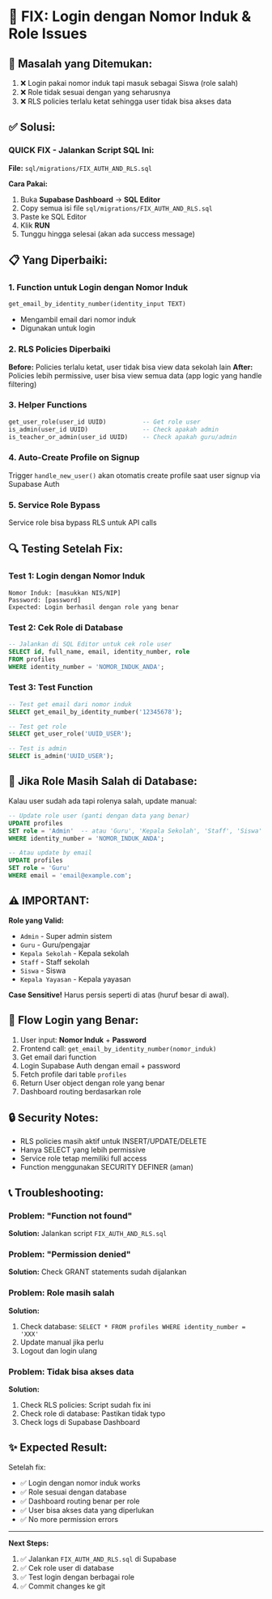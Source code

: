# 🔧 FIX: Login dengan Nomor Induk & Role Issues

## 🐛 Masalah yang Ditemukan:
1. ❌ Login pakai nomor induk tapi masuk sebagai Siswa (role salah)
2. ❌ Role tidak sesuai dengan yang seharusnya
3. ❌ RLS policies terlalu ketat sehingga user tidak bisa akses data

## ✅ Solusi:

### **QUICK FIX - Jalankan Script SQL Ini:**

**File:** `sql/migrations/FIX_AUTH_AND_RLS.sql`

**Cara Pakai:**
1. Buka **Supabase Dashboard** → **SQL Editor**
2. Copy semua isi file `sql/migrations/FIX_AUTH_AND_RLS.sql`
3. Paste ke SQL Editor
4. Klik **RUN**
5. Tunggu hingga selesai (akan ada success message)

## 📋 Yang Diperbaiki:

### 1. **Function untuk Login dengan Nomor Induk**
```sql
get_email_by_identity_number(identity_input TEXT)
```
- Mengambil email dari nomor induk
- Digunakan untuk login

### 2. **RLS Policies Diperbaiki**
**Before:** Policies terlalu ketat, user tidak bisa view data sekolah lain
**After:** Policies lebih permissive, user bisa view semua data (app logic yang handle filtering)

### 3. **Helper Functions**
```sql
get_user_role(user_id UUID)          -- Get role user
is_admin(user_id UUID)               -- Check apakah admin
is_teacher_or_admin(user_id UUID)    -- Check apakah guru/admin
```

### 4. **Auto-Create Profile on Signup**
Trigger `handle_new_user()` akan otomatis create profile saat user signup via Supabase Auth

### 5. **Service Role Bypass**
Service role bisa bypass RLS untuk API calls

## 🔍 Testing Setelah Fix:

### Test 1: Login dengan Nomor Induk
```
Nomor Induk: [masukkan NIS/NIP]
Password: [password]
Expected: Login berhasil dengan role yang benar
```

### Test 2: Cek Role di Database
```sql
-- Jalankan di SQL Editor untuk cek role user
SELECT id, full_name, email, identity_number, role 
FROM profiles 
WHERE identity_number = 'NOMOR_INDUK_ANDA';
```

### Test 3: Test Function
```sql
-- Test get email dari nomor induk
SELECT get_email_by_identity_number('12345678');

-- Test get role
SELECT get_user_role('UUID_USER');

-- Test is admin
SELECT is_admin('UUID_USER');
```

## 📝 Jika Role Masih Salah di Database:

Kalau user sudah ada tapi rolenya salah, update manual:

```sql
-- Update role user (ganti dengan data yang benar)
UPDATE profiles 
SET role = 'Admin'  -- atau 'Guru', 'Kepala Sekolah', 'Staff', 'Siswa'
WHERE identity_number = 'NOMOR_INDUK_ANDA';

-- Atau update by email
UPDATE profiles 
SET role = 'Guru'
WHERE email = 'email@example.com';
```

## ⚠️ IMPORTANT:

**Role yang Valid:**
- `Admin` - Super admin sistem
- `Guru` - Guru/pengajar
- `Kepala Sekolah` - Kepala sekolah
- `Staff` - Staff sekolah
- `Siswa` - Siswa
- `Kepala Yayasan` - Kepala yayasan

**Case Sensitive!** Harus persis seperti di atas (huruf besar di awal).

## 🎯 Flow Login yang Benar:

1. User input: **Nomor Induk** + **Password**
2. Frontend call: `get_email_by_identity_number(nomor_induk)`
3. Get email dari function
4. Login Supabase Auth dengan email + password
5. Fetch profile dari table `profiles`
6. Return User object dengan role yang benar
7. Dashboard routing berdasarkan role

## 🔒 Security Notes:

- RLS policies masih aktif untuk INSERT/UPDATE/DELETE
- Hanya SELECT yang lebih permissive
- Service role tetap memiliki full access
- Function menggunakan SECURITY DEFINER (aman)

## 📞 Troubleshooting:

### Problem: "Function not found"
**Solution:** Jalankan script `FIX_AUTH_AND_RLS.sql`

### Problem: "Permission denied"
**Solution:** Check GRANT statements sudah dijalankan

### Problem: Role masih salah
**Solution:** 
1. Check database: `SELECT * FROM profiles WHERE identity_number = 'XXX'`
2. Update manual jika perlu
3. Logout dan login ulang

### Problem: Tidak bisa akses data
**Solution:** 
1. Check RLS policies: Script sudah fix ini
2. Check role di database: Pastikan tidak typo
3. Check logs di Supabase Dashboard

## ✨ Expected Result:

Setelah fix:
- ✅ Login dengan nomor induk works
- ✅ Role sesuai dengan database
- ✅ Dashboard routing benar per role
- ✅ User bisa akses data yang diperlukan
- ✅ No more permission errors

---

**Next Steps:**
1. ✅ Jalankan `FIX_AUTH_AND_RLS.sql` di Supabase
2. ✅ Cek role user di database
3. ✅ Test login dengan berbagai role
4. ✅ Commit changes ke git
